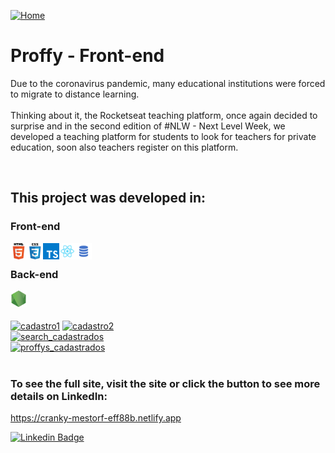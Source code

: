 <a data-flickr-embed="true" href="https://www.flickr.com/photos/190690980@N06/50802808258/in/dateposted-public/" title="Home"><img src="https://live.staticflickr.com/65535/50802808258_6cf4b10e34_c.jpg" width="800" height="451" alt="Home"></a>
<br/>

# Proffy - Front-end

<p align="left" font-size="16px">
  Due to the coronavirus pandemic, many educational institutions were forced to migrate to distance learning.
  <br/>
  <br/>
  Thinking about it, the Rocketseat teaching platform, once again decided to surprise and in the second edition of #NLW - Next Level Week, we developed a teaching platform for       students to look for teachers for private education, soon also teachers register on this platform.
</p>

<br/>

## This project was developed in:

### Front-end

<img align="left" alt="HTML5" width="26px" src="https://raw.githubusercontent.com/github/explore/80688e429a7d4ef2fca1e82350fe8e3517d3494d/topics/html/html.png" />
<img align="left" alt="CSS3" width="26px" src="https://raw.githubusercontent.com/github/explore/80688e429a7d4ef2fca1e82350fe8e3517d3494d/topics/css/css.png" />
<img align="left" alt="Type" width="26px" src="https://raw.githubusercontent.com/github/explore/80688e429a7d4ef2fca1e82350fe8e3517d3494d/topics/typescript/typescript.png" />
<img align="left" alt="React" width="26px" src="https://raw.githubusercontent.com/github/explore/80688e429a7d4ef2fca1e82350fe8e3517d3494d/topics/react/react.png" />
<img align="left" alt="SQL" width="26px" src="https://raw.githubusercontent.com/github/explore/80688e429a7d4ef2fca1e82350fe8e3517d3494d/topics/sql/sql.png" />

<br />

### Back-end

<img align="left" alt="Node.js" width="26px" src="https://raw.githubusercontent.com/github/explore/80688e429a7d4ef2fca1e82350fe8e3517d3494d/topics/nodejs/nodejs.png" />

<br/>
<br/>

<a data-flickr-embed="true" href="https://www.flickr.com/photos/190690980@N06/50803669237/in/dateposted-public/" title="cadastro1"><img src="https://live.staticflickr.com/65535/50803669237_1262e8fd23_z.jpg" width="640" height="361" alt="cadastro1"></a>
<a data-flickr-embed="true" href="https://www.flickr.com/photos/190690980@N06/50802808298/in/dateposted-public/" title="cadastro2"><img src="https://live.staticflickr.com/65535/50802808298_675c378c4a_z.jpg" width="640" height="361" alt="cadastro2"></a>
<br/>
<a data-flickr-embed="true" href="https://www.flickr.com/photos/190690980@N06/50803556776/in/dateposted-public/" title="search_cadastrados"><img src="https://live.staticflickr.com/65535/50803556776_54e724646f_z.jpg" width="640" height="361" alt="search_cadastrados"></a>
<br/>
<a data-flickr-embed="true" href="https://www.flickr.com/photos/190690980@N06/50803669172/in/dateposted-public/" title="proffys_cadastrados"><img src="https://live.staticflickr.com/65535/50803669172_24763f74c6_z.jpg" width="640" height="361" alt="proffys_cadastrados"></a>
<br/>
<br/>

### To see the full site, visit the site or click the button to see more details on LinkedIn:

https://cranky-mestorf-eff88b.netlify.app


[![Linkedin Badge](https://img.shields.io/badge/-Proffy%20-6633cc?style=flat-square&logo=Linkedin&logoColor=white&link=)](https://www.linkedin.com/posts/lucas-anselmo-moraes-da-silva-543636161_nlw-nodejs-rocketseat-activity-6698351741542400000-fWQB)

